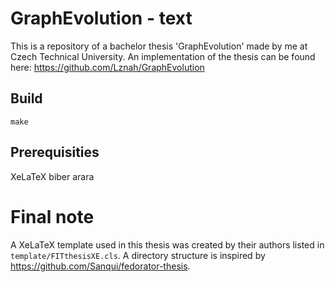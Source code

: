 # GraphEvolution - text

This is a repository of a bachelor thesis 'GraphEvolution' made by me at Czech Technical University.
An implementation of the thesis can be found here: https://github.com/Lznah/GraphEvolution

## Build

`make`

## Prerequisities

XeLaTeX
biber
arara

# Final note

A XeLaTeX template used in this thesis was created by their authors listed in `template/FITthesisXE.cls`. A directory structure is inspired by https://github.com/Sanqui/fedorator-thesis.
